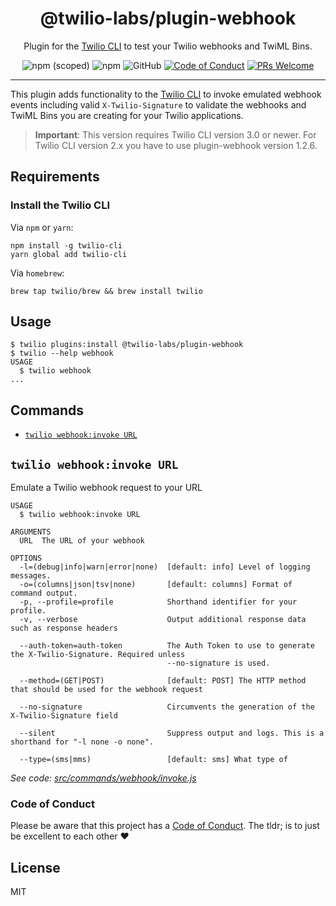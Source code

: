 <h1 align="center">@twilio-labs/plugin-webhook</h1>
<p align="center">Plugin for the <a href="https://github.com/twilio/twilio-cli">Twilio CLI</a> to test your Twilio webhooks and TwiML Bins.</p>
<p align="center">
<img alt="npm (scoped)" src="https://img.shields.io/npm/v/@twilio-labs/plugin-webhook.svg?style=flat-square"> <img alt="npm" src="https://img.shields.io/npm/dt/@twilio-labs/plugin-webhook.svg?style=flat-square"> <img alt="GitHub" src="https://img.shields.io/github/license/twilio-labs/plugin-serverless.svg?style=flat-square"> <a href="https://github.com/twilio-labs/.github/blob/main/CODE_OF_CONDUCT.md"><img alt="Code of Conduct" src="https://img.shields.io/badge/%F0%9F%92%96-Code%20of%20Conduct-blueviolet.svg?style=flat-square"></a> <a href="http://makeapullrequest.com"><img src="https://img.shields.io/badge/PRs-welcome-brightgreen.svg?style=flat-square" alt="PRs Welcome" /></a>
<hr>

This plugin adds functionality to the [Twilio CLI](https://github.com/twilio/twilio-cli) to invoke emulated webhook events including valid `X-Twilio-Signature` to validate the webhooks and TwiML Bins you are creating for your Twilio applications.

> **Important**: This version requires Twilio CLI version 3.0 or newer. For Twilio CLI version 2.x you have to use plugin-webhook version 1.2.6.

<!-- toc -->

<!-- tocstop -->

## Requirements

### Install the Twilio CLI

Via `npm` or `yarn`:

```sh-session
npm install -g twilio-cli
yarn global add twilio-cli
```

Via `homebrew`:

```sh-session
brew tap twilio/brew && brew install twilio
```

## Usage

```sh-session
$ twilio plugins:install @twilio-labs/plugin-webhook
$ twilio --help webhook
USAGE
  $ twilio webhook
...
```

## Commands

<!-- commands -->
* [`twilio webhook:invoke URL`](#twilio-webhookinvoke-url)

## `twilio webhook:invoke URL`

Emulate a Twilio webhook request to your URL

```
USAGE
  $ twilio webhook:invoke URL

ARGUMENTS
  URL  The URL of your webhook

OPTIONS
  -l=(debug|info|warn|error|none)  [default: info] Level of logging messages.
  -o=(columns|json|tsv|none)       [default: columns] Format of command output.
  -p, --profile=profile            Shorthand identifier for your profile.
  -v, --verbose                    Output additional response data such as response headers

  --auth-token=auth-token          The Auth Token to use to generate the X-Twilio-Signature. Required unless
                                   --no-signature is used.

  --method=(GET|POST)              [default: POST] The HTTP method that should be used for the webhook request

  --no-signature                   Circumvents the generation of the X-Twilio-Signature field

  --silent                         Suppress output and logs. This is a shorthand for "-l none -o none".

  --type=(sms|mms)                 [default: sms] What type of
```

_See code: [src/commands/webhook/invoke.js](https://github.com/twilio-labs/plugin-webhook/blob/v0.1.0/src/commands/webhook/invoke.js)_
<!-- commandsstop -->

### Code of Conduct

Please be aware that this project has a [Code of Conduct](https://github.com/twilio-labs/.github/blob/main/CODE_OF_CONDUCT.md). The tldr; is to just be excellent to each other ❤️

## License

MIT
